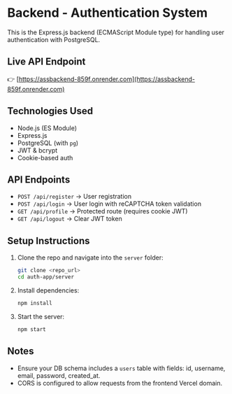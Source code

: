 # Backend - Authentication System

This is the Express.js backend (ECMAScript Module type) for handling user authentication with PostgreSQL.

## Live API Endpoint
👉 [https://assbackend-859f.onrender.com](https://assbackend-859f.onrender.com)

## Technologies Used
- Node.js (ES Module)
- Express.js
- PostgreSQL (with `pg`)
- JWT & bcrypt
- Cookie-based auth

## API Endpoints
- `POST /api/register` → User registration
- `POST /api/login` → User login with reCAPTCHA token validation
- `GET /api/profile` → Protected route (requires cookie JWT)
- `GET /api/logout` → Clear JWT token

## Setup Instructions
1. Clone the repo and navigate into the `server` folder:
   ```bash
   git clone <repo_url>
   cd auth-app/server
   ```
2. Install dependencies:
   ```bash
   npm install
   ```

4. Start the server:
   ```bash
   npm start
   ```

## Notes
- Ensure your DB schema includes a `users` table with fields: id, username, email, password, created_at.
- CORS is configured to allow requests from the frontend Vercel domain.
